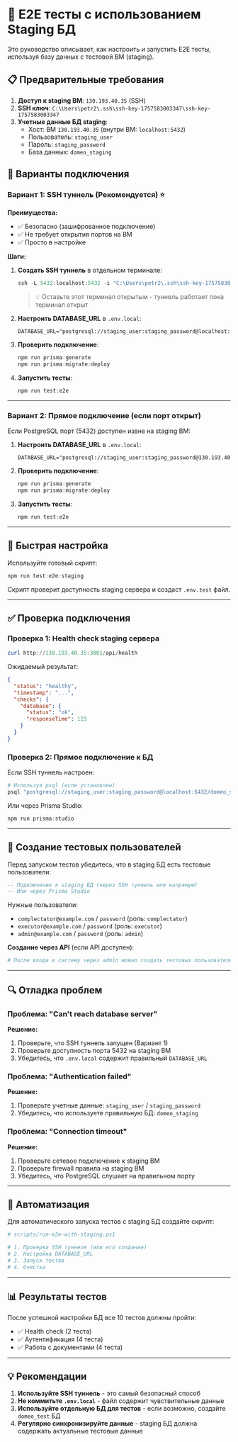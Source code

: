 # 🧪 E2E тесты с использованием Staging БД

Это руководство описывает, как настроить и запустить E2E тесты, используя базу данных с тестовой ВМ (staging).

## 📋 Предварительные требования

1. **Доступ к staging ВМ**: `130.193.40.35` (SSH)
2. **SSH ключ**: `C:\Users\petr2\.ssh\ssh-key-1757583003347\ssh-key-1757583003347`
3. **Учетные данные БД staging**:
   - Хост: ВМ `130.193.40.35` (внутри ВМ: `localhost:5432`)
   - Пользователь: `staging_user`
   - Пароль: `staging_password`
   - База данных: `domeo_staging`

## 🔧 Варианты подключения

### Вариант 1: SSH туннель (Рекомендуется) ⭐

**Преимущества:**
- ✅ Безопасно (зашифрованное подключение)
- ✅ Не требует открытия портов на ВМ
- ✅ Просто в настройке

**Шаги:**

1. **Создать SSH туннель** в отдельном терминале:
   ```powershell
   ssh -L 5432:localhost:5432 -i "C:\Users\petr2\.ssh\ssh-key-1757583003347\ssh-key-1757583003347" ubuntu@130.193.40.35
   ```

   > 💡 Оставьте этот терминал открытым - туннель работает пока терминал открыт

2. **Настроить DATABASE_URL** в `.env.local`:
   ```env
   DATABASE_URL="postgresql://staging_user:staging_password@localhost:5432/domeo_staging"
   ```

3. **Проверить подключение**:
   ```powershell
   npm run prisma:generate
   npm run prisma:migrate:deploy
   ```

4. **Запустить тесты**:
   ```powershell
   npm run test:e2e
   ```

---

### Вариант 2: Прямое подключение (если порт открыт)

Если PostgreSQL порт (5432) доступен извне на staging ВМ:

1. **Настроить DATABASE_URL** в `.env.local`:
   ```env
   DATABASE_URL="postgresql://staging_user:staging_password@130.193.40.35:5432/domeo_staging"
   ```

2. **Проверить подключение**:
   ```powershell
   npm run prisma:generate
   npm run prisma:migrate:deploy
   ```

3. **Запустить тесты**:
   ```powershell
   npm run test:e2e
   ```

---

## 🚀 Быстрая настройка

Используйте готовый скрипт:

```powershell
npm run test:e2e:staging
```

Скрипт проверит доступность staging сервера и создаст `.env.test` файл.

---

## ✅ Проверка подключения

### Проверка 1: Health check staging сервера

```powershell
curl http://130.193.40.35:3001/api/health
```

Ожидаемый результат:
```json
{
  "status": "healthy",
  "timestamp": "...",
  "checks": {
    "database": {
      "status": "ok",
      "responseTime": 123
    }
  }
}
```

### Проверка 2: Прямое подключение к БД

Если SSH туннель настроен:

```powershell
# Используя psql (если установлен)
psql "postgresql://staging_user:staging_password@localhost:5432/domeo_staging" -c "SELECT version();"
```

Или через Prisma Studio:

```powershell
npm run prisma:studio
```

---

## 📝 Создание тестовых пользователей

Перед запуском тестов убедитесь, что в staging БД есть тестовые пользователи:

```sql
-- Подключение к staging БД (через SSH туннель или напрямую)
-- Или через Prisma Studio
```

Нужные пользователи:
- `complectator@example.com` / `password` (роль: `complectator`)
- `executor@example.com` / `password` (роль: `executor`)
- `admin@example.com` / `password` (роль: `admin`)

**Создание через API** (если API доступен):
```powershell
# После входа в систему через admin можно создать тестовых пользователей
```

---

## 🔍 Отладка проблем

### Проблема: "Can't reach database server"

**Решение:**
1. Проверьте, что SSH туннель запущен (Вариант 1)
2. Проверьте доступность порта 5432 на staging ВМ
3. Убедитесь, что `.env.local` содержит правильный `DATABASE_URL`

### Проблема: "Authentication failed"

**Решение:**
1. Проверьте учетные данные: `staging_user` / `staging_password`
2. Убедитесь, что используете правильную БД: `domeo_staging`

### Проблема: "Connection timeout"

**Решение:**
1. Проверьте сетевое подключение к staging ВМ
2. Проверьте firewall правила на staging ВМ
3. Убедитесь, что PostgreSQL слушает на правильном порту

---

## 🎯 Автоматизация

Для автоматического запуска тестов с staging БД создайте скрипт:

```powershell
# scripts/run-e2e-with-staging.ps1

# 1. Проверка SSH туннеля (или его создание)
# 2. Настройка DATABASE_URL
# 3. Запуск тестов
# 4. Очистка
```

---

## 📊 Результаты тестов

После успешной настройки БД все 10 тестов должны пройти:

- ✅ Health check (2 теста)
- ✅ Аутентификация (4 теста)
- ✅ Работа с документами (4 теста)

---

## 💡 Рекомендации

1. **Используйте SSH туннель** - это самый безопасный способ
2. **Не коммитьте `.env.local`** - файл содержит чувствительные данные
3. **Используйте отдельную БД для тестов** - если возможно, создайте `domeo_test` БД
4. **Регулярно синхронизируйте данные** - staging БД должна содержать актуальные тестовые данные

